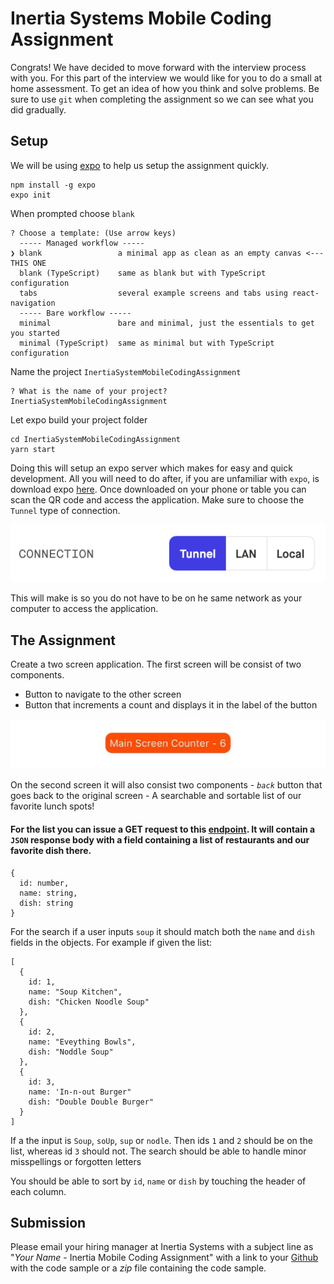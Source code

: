 # Inertia Systems Mobile Coding Assignment

Congrats! We have decided to move forward with the interview process with you. For this part of the interview we would like for you to do a small at home assessment. To get an idea of how you think and solve problems. Be sure to use `git` when completing the assignment so we can see what you did gradually.

## Setup

We will be using [expo](https://expo.io/) to help us setup the assignment quickly.

```
npm install -g expo
expo init
```

When prompted choose `blank`

```
? Choose a template: (Use arrow keys)
  ----- Managed workflow -----
❯ blank                 a minimal app as clean as an empty canvas <--- THIS ONE
  blank (TypeScript)    same as blank but with TypeScript configuration
  tabs                  several example screens and tabs using react-navigation
  ----- Bare workflow -----
  minimal               bare and minimal, just the essentials to get you started
  minimal (TypeScript)  same as minimal but with TypeScript configuration
```

Name the project `InertiaSystemMobileCodingAssignment`

```
? What is the name of your project? InertiaSystemMobileCodingAssignment
```

Let expo build your project folder

```
cd InertiaSystemMobileCodingAssignment
yarn start
```

Doing this will setup an expo server which makes for easy and quick development. All you will need to do after, if you are unfamiliar with `expo`, is download expo [here](https://apps.apple.com/us/app/expo-client/id982107779). Once downloaded on your phone or table you can scan the QR code and access the application. Make sure to choose the `Tunnel` type of connection.

![](./tunnel.png)

This will make is so you do not have to be on he same network as your computer to access the application.

## The Assignment

Create a two screen application. The first screen will be consist of two components.

- Button to navigate to the other screen
- Button that increments a count and displays it in the label of the button

![](./button.jpg)

On the second screen it will also consist two components - _`back`_ button that goes back to the original screen - A searchable and sortable list of our favorite lunch spots!

#### For the list you can issue a GET request to this [endpoint](https://devapi.inertia.systems/devtest/lunchspecials.php).  It will contain a `JSON` response body with a field containing a list of restaurants and our favorite dish there.

```
{
  id: number,
  name: string,
  dish: string
}
```

For the search if a user inputs `soup` it should match both the `name` and `dish` fields in the objects. For example if given the list:

```
[
  {
    id: 1,
    name: "Soup Kitchen",
    dish: "Chicken Noodle Soup"
  },
  {
    id: 2,
    name: "Eveything Bowls",
    dish: "Noddle Soup"
  },
  {
    id: 3,
    name: 'In-n-out Burger"
    dish: "Double Double Burger"
  }
]
```

If a the input is `Soup`, `soUp`, `sup` or `nodle`. Then ids `1` and `2` should be on the list, whereas id `3` should not. The search should be able to handle minor misspellings or forgotten letters

You should be able to sort by `id`, `name` or `dish` by touching the header of each column.

## Submission

Please email your hiring manager at Inertia Systems with a subject line as "_Your Name_ - Inertia Mobile Coding Assignment" with a link to your [Github](www.github.com) with the code sample or a *zip* file containing the code sample.
